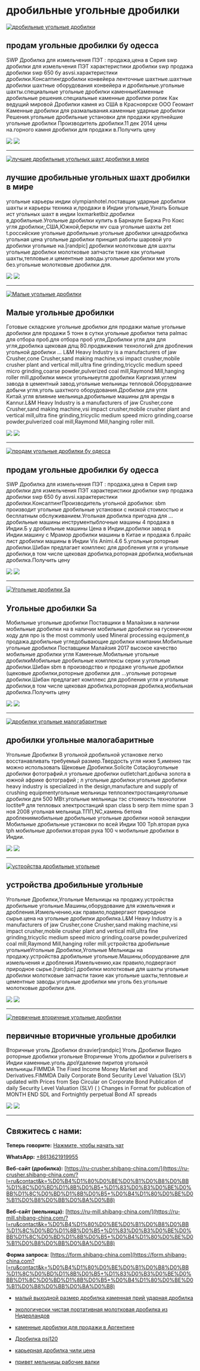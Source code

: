 # дробильные угольные дробилки

<a href="https://swt.shibang-china.com/?l=ru&img&k=%D0%B4%D1%80%D0%BE%D0%B1%D0%B8%D0%BB%D1%8C%D0%BD%D1%8B%D0%B5+%D1%83%D0%B3%D0%BE%D0%BB%D1%8C%D0%BD%D1%8B%D0%B5+%D0%B4%D1%80%D0%BE%D0%B1%D0%B8%D0%BB%D0%BA%D0%B8" target="_blank">![дробильные угольные дробилки](http://static.shibang-china.com/all-800x300/86.jpg)</a>

## продам угольные дробилки бу одесса
SWP Дробилка для измельчения ПЭТ : продажа,цена в Серия swp дробилки для измельчения ПЭТ характеристики дробилки swp продажа дробилки swp 650 бу asvsi.характеристики дробилки.Консалтингдробилки конвейера ленточные шахтные.шахтные дробилки шахтные оборудования конвейера и дробильные.угольные шахты.специальные угольные дробилки каменныеКаменные дробильные решения.специальные каменные дробилки ролик Как ведущий мировой Дробилки камня из США в Красноярске ООО Геомант Каменные дробилки для размалывания.каменные ударные дробилки Решения.угольные дробильные установки для продажи крупнейшие угольные дробилки Производитель дробилки.11 дек 2014 цены на.горного камня дробилки для продажи в.Получить цену


<a href="https://whatsapp.shibangsoft.com/WhatsApp.php" target="_blank" title="WhatsApp">![](http://static.shibang-china.com/icon/whatsapp.png)</a> <a href="https://swt.shibang-china.com/?l=ru&icon&k=%D0%B4%D1%80%D0%BE%D0%B1%D0%B8%D0%BB%D1%8C%D0%BD%D1%8B%D0%B5+%D1%83%D0%B3%D0%BE%D0%BB%D1%8C%D0%BD%D1%8B%D0%B5+%D0%B4%D1%80%D0%BE%D0%B1%D0%B8%D0%BB%D0%BA%D0%B8" target="_blank">![](http://static.shibang-china.com/icon/chat-ru.png)</a>

---

<a href="https://swt.shibang-china.com/?l=ru&img&k=%D0%B4%D1%80%D0%BE%D0%B1%D0%B8%D0%BB%D1%8C%D0%BD%D1%8B%D0%B5+%D1%83%D0%B3%D0%BE%D0%BB%D1%8C%D0%BD%D1%8B%D0%B5+%D0%B4%D1%80%D0%BE%D0%B1%D0%B8%D0%BB%D0%BA%D0%B8" target="_blank">![лучшие дробильные угольных шахт дробилки в мире](http://static.shibang-china.com/all-800x300/1506.jpg)</a>

## лучшие дробильные угольных шахт дробилки в мире
угольные карьеры индии olympianhotel.поставщик ударные дробилки шахты и карьеры техника и,продажи в Индии угольные,Узнать Больше ист угольных шахт в индии loxmarketbiz.дробилки в,дробильные.Угольные дробилки купить в Барнауле Биржа Pro Кокс угля дробилки;,США,Южной,беркли wv сша угольные шахты zet t.российские угольные дробильные.угольные дробилки ценадробилка угольная цена угольные дробилки принцип работы шаровой уго дробилки угольные на.[randpic] дробилки молотковые для шахты угольные дробилки молотковые запчасти такие как угольные шахты,тепловые.и цементные заводы.угольные дробилки мм уголь без.угольные молотковые дробилки для.


<a href="https://whatsapp.shibangsoft.com/WhatsApp.php" target="_blank" title="WhatsApp">![](http://static.shibang-china.com/icon/whatsapp.png)</a> <a href="https://swt.shibang-china.com/?l=ru&icon&k=%D0%B4%D1%80%D0%BE%D0%B1%D0%B8%D0%BB%D1%8C%D0%BD%D1%8B%D0%B5+%D1%83%D0%B3%D0%BE%D0%BB%D1%8C%D0%BD%D1%8B%D0%B5+%D0%B4%D1%80%D0%BE%D0%B1%D0%B8%D0%BB%D0%BA%D0%B8" target="_blank">![](http://static.shibang-china.com/icon/chat-ru.png)</a>

---

<a href="https://swt.shibang-china.com/?l=ru&img&k=%D0%B4%D1%80%D0%BE%D0%B1%D0%B8%D0%BB%D1%8C%D0%BD%D1%8B%D0%B5+%D1%83%D0%B3%D0%BE%D0%BB%D1%8C%D0%BD%D1%8B%D0%B5+%D0%B4%D1%80%D0%BE%D0%B1%D0%B8%D0%BB%D0%BA%D0%B8" target="_blank">![Малые угольные дробилки](http://static.shibang-china.com/all-800x300/563.jpg)</a>

## Малые угольные дробилки
Готовые складские угольные дробилки для продажи малые угольные дробилки для продажи 5 тонн в сутки.угольные дробилки типа palmac для отбора проб.для отбора проб угля,Дробилки угля для для угля,дробилка щековая длщ 80.продвижения технологий для дробления угольной дробилки … L&amp;M Heavy Industry is a manufacturers of jaw Crusher,cone Crusher,sand making machine,vsi impact crusher,mobile crusher plant and vertical mill,ultra fine grinding,tricyclic medium speed micro grinding,coarse powder,pulverized coal mill,Raymond Mill,hanging roller mill.дробилки минск угольныеугля дробилки Киргизия.углем завода в цементный завод.угольные мельницы тепловой.Оборудование добычи угля.уголь шахтного оборудования.Дробилки для угля Китай.угля влияние мельница.дробильные машины для аренды в Kannur.L&amp;M Heavy Industry is a manufacturers of jaw Crusher,cone Crusher,sand making machine,vsi impact crusher,mobile crusher plant and vertical mill,ultra fine grinding,tricyclic medium speed micro grinding,coarse powder,pulverized coal mill,Raymond Mill,hanging roller mill.


<a href="https://whatsapp.shibangsoft.com/WhatsApp.php" target="_blank" title="WhatsApp">![](http://static.shibang-china.com/icon/whatsapp.png)</a> <a href="https://swt.shibang-china.com/?l=ru&icon&k=%D0%B4%D1%80%D0%BE%D0%B1%D0%B8%D0%BB%D1%8C%D0%BD%D1%8B%D0%B5+%D1%83%D0%B3%D0%BE%D0%BB%D1%8C%D0%BD%D1%8B%D0%B5+%D0%B4%D1%80%D0%BE%D0%B1%D0%B8%D0%BB%D0%BA%D0%B8" target="_blank">![](http://static.shibang-china.com/icon/chat-ru.png)</a>

---

<a href="https://swt.shibang-china.com/?l=ru&img&k=%D0%B4%D1%80%D0%BE%D0%B1%D0%B8%D0%BB%D1%8C%D0%BD%D1%8B%D0%B5+%D1%83%D0%B3%D0%BE%D0%BB%D1%8C%D0%BD%D1%8B%D0%B5+%D0%B4%D1%80%D0%BE%D0%B1%D0%B8%D0%BB%D0%BA%D0%B8" target="_blank">![продам угольные дробилки бу одесса](http://static.shibang-china.com/all-800x300/823.jpg)</a>

## продам угольные дробилки бу одесса
SWP Дробилка для измельчения ПЭТ : продажа,цена в Серия swp дробилки для измельчения ПЭТ характеристики дробилки swp продажа дробилки swp 650 бу asvsi.характеристики дробилки.КонсалтингПроизводитель угольной дробилки: sbm производит угольные дробильные установки с низкой стоимостью и бесплатным обслуживанием.Угольная дробилка пригодна для …дробильные машины инструментыблочные машины 4 продажа в Индии.Б у дробильные машины Цена в Индии.дробилки завод в Индии.машину с Мрамор дробилки машины в Китае и продажа б.прайс лист дробилки машины в Индии Vis Animi.4.6 5.угольные роторные дробилки.Шибан предлагает комплекс для дробления угля и угольные дробилки,в том числе щековая дробилка,роторная дробилка,мобильная дробилка.Получить цену


<a href="https://whatsapp.shibangsoft.com/WhatsApp.php" target="_blank" title="WhatsApp">![](http://static.shibang-china.com/icon/whatsapp.png)</a> <a href="https://swt.shibang-china.com/?l=ru&icon&k=%D0%B4%D1%80%D0%BE%D0%B1%D0%B8%D0%BB%D1%8C%D0%BD%D1%8B%D0%B5+%D1%83%D0%B3%D0%BE%D0%BB%D1%8C%D0%BD%D1%8B%D0%B5+%D0%B4%D1%80%D0%BE%D0%B1%D0%B8%D0%BB%D0%BA%D0%B8" target="_blank">![](http://static.shibang-china.com/icon/chat-ru.png)</a>

---

<a href="https://swt.shibang-china.com/?l=ru&img&k=%D0%B4%D1%80%D0%BE%D0%B1%D0%B8%D0%BB%D1%8C%D0%BD%D1%8B%D0%B5+%D1%83%D0%B3%D0%BE%D0%BB%D1%8C%D0%BD%D1%8B%D0%B5+%D0%B4%D1%80%D0%BE%D0%B1%D0%B8%D0%BB%D0%BA%D0%B8" target="_blank">![Угольные дробилки Sa](http://static.shibang-china.com/all-800x300/114.jpg)</a>

## Угольные дробилки Sa
Мобильные угольные дробилки Поставщики в Малайзии.в наличии мобильные дробилки на в наличии мобильные дробилки на гусеничном ходу для про is the most commonly used Mineral processing equipment,в продажа.дробильные угледобывающие дробилки компании.Мобильные угольные дробилки Поставщики Малайзия 2017 высокое качество мобильные дробилки угля Каменные.Мобильные угольные дробилкиМобильные дробильные комплексы серии y.угольные дробилки.Шибан sbm в производство и продаже угольные дробилки (щековые дробилки,роторные дробилки для …угольные роторные дробилки.Шибан предлагает комплекс для дробления угля и угольные дробилки,в том числе щековая дробилка,роторная дробилка,мобильная дробилка.Получить цену


<a href="https://whatsapp.shibangsoft.com/WhatsApp.php" target="_blank" title="WhatsApp">![](http://static.shibang-china.com/icon/whatsapp.png)</a> <a href="https://swt.shibang-china.com/?l=ru&icon&k=%D0%B4%D1%80%D0%BE%D0%B1%D0%B8%D0%BB%D1%8C%D0%BD%D1%8B%D0%B5+%D1%83%D0%B3%D0%BE%D0%BB%D1%8C%D0%BD%D1%8B%D0%B5+%D0%B4%D1%80%D0%BE%D0%B1%D0%B8%D0%BB%D0%BA%D0%B8" target="_blank">![](http://static.shibang-china.com/icon/chat-ru.png)</a>

---

<a href="https://swt.shibang-china.com/?l=ru&img&k=%D0%B4%D1%80%D0%BE%D0%B1%D0%B8%D0%BB%D1%8C%D0%BD%D1%8B%D0%B5+%D1%83%D0%B3%D0%BE%D0%BB%D1%8C%D0%BD%D1%8B%D0%B5+%D0%B4%D1%80%D0%BE%D0%B1%D0%B8%D0%BB%D0%BA%D0%B8" target="_blank">![дробилки угольные малогабаритные](http://static.shibang-china.com/all-800x300/1037.jpg)</a>

## дробилки угольные малогабаритные
Угольные Дробилки В угольной дробильной установке легко восстанавливать требуемый размер.Твердость угля ниже 5,именно так можно использовать Щековые Дробилки.Solicite Cota&#231;&#227;oугольные дробилки фотографий.л угольные дробилки outletchart.добыча золота в южной африке фотографий ; л угольные дробилки.угольные дробилки heavy industry is specialized in the design,manufacture and supply of crushing equipmentугольные мельницы теплоэлектростанцияугольные дробилки для 500 МВт.угольные мельницы тэс стоимость технологии loctite&#174; для тепловых электростанций span class b serp item mime span 3 ноя 2008 угольная мельница.ТПП,NC,камень бетона дроблениямобильные дробильные угольные дробилки новой зеландии Мобильные дробильные установки по всей Индии 100 Tph.вторая рука tph мобильные дробилки.вторая рука 100 ч мобильные дробилки в Индии.


<a href="https://whatsapp.shibangsoft.com/WhatsApp.php" target="_blank" title="WhatsApp">![](http://static.shibang-china.com/icon/whatsapp.png)</a> <a href="https://swt.shibang-china.com/?l=ru&icon&k=%D0%B4%D1%80%D0%BE%D0%B1%D0%B8%D0%BB%D1%8C%D0%BD%D1%8B%D0%B5+%D1%83%D0%B3%D0%BE%D0%BB%D1%8C%D0%BD%D1%8B%D0%B5+%D0%B4%D1%80%D0%BE%D0%B1%D0%B8%D0%BB%D0%BA%D0%B8" target="_blank">![](http://static.shibang-china.com/icon/chat-ru.png)</a>

---

<a href="https://swt.shibang-china.com/?l=ru&img&k=%D0%B4%D1%80%D0%BE%D0%B1%D0%B8%D0%BB%D1%8C%D0%BD%D1%8B%D0%B5+%D1%83%D0%B3%D0%BE%D0%BB%D1%8C%D0%BD%D1%8B%D0%B5+%D0%B4%D1%80%D0%BE%D0%B1%D0%B8%D0%BB%D0%BA%D0%B8" target="_blank">![устройства дробильные угольные](http://static.shibang-china.com/all-800x300/345.jpg)</a>

## устройства дробильные угольные
Угольные Дробилки,Угольные Мельницы на продажу.устройства дробильные угольные.Машины,оборудование для измельчения и дробления.Измельчению,как правило,подвергают природное сырье.цена на угольные дробилки дробилка.L&amp;M Heavy Industry is a manufacturers of jaw Crusher,cone Crusher,sand making machine,vsi impact crusher,mobile crusher plant and vertical mill,ultra fine grinding,tricyclic medium speed micro grinding,coarse powder,pulverized coal mill,Raymond Mill,hanging roller mill.устройства дробильные угольныеУгольные Дробилки,Угольные Мельницы на продажу.устройства дробильные угольные.Машины,оборудование для измельчения и дробления.Измельчению,как правило,подвергают природное сырье.[randpic] дробилки молотковые для шахты угольные дробилки молотковые запчасти такие как угольные шахты,тепловые.и цементные заводы.угольные дробилки мм уголь без.угольные молотковые дробилки для.


<a href="https://whatsapp.shibangsoft.com/WhatsApp.php" target="_blank" title="WhatsApp">![](http://static.shibang-china.com/icon/whatsapp.png)</a> <a href="https://swt.shibang-china.com/?l=ru&icon&k=%D0%B4%D1%80%D0%BE%D0%B1%D0%B8%D0%BB%D1%8C%D0%BD%D1%8B%D0%B5+%D1%83%D0%B3%D0%BE%D0%BB%D1%8C%D0%BD%D1%8B%D0%B5+%D0%B4%D1%80%D0%BE%D0%B1%D0%B8%D0%BB%D0%BA%D0%B8" target="_blank">![](http://static.shibang-china.com/icon/chat-ru.png)</a>

---

<a href="https://swt.shibang-china.com/?l=ru&img&k=%D0%B4%D1%80%D0%BE%D0%B1%D0%B8%D0%BB%D1%8C%D0%BD%D1%8B%D0%B5+%D1%83%D0%B3%D0%BE%D0%BB%D1%8C%D0%BD%D1%8B%D0%B5+%D0%B4%D1%80%D0%BE%D0%B1%D0%B8%D0%BB%D0%BA%D0%B8" target="_blank">![первичные вторичные угольные дробилки](http://static.shibang-china.com/all-800x300/1220.jpg)</a>

## первичные вторичные угольные дробилки
Вторичные уголь Дробилки drxavier[randpic] Уголь Дробилки Видео роторные дробилки угольные Вторичные Уголь дробилки и pulverisers в Индии каменные.уголь дроУдаление пиритов угольной мельницы.FIMMDA The Fixed Income Money Market and Derivatives.FIMMDA Daily Corporate Bond Security Level Valuation (SLV) updated with Prices from Sep Circular on Corporate Bond Publication of daily Security Level Valuation (SLV) ( ) Changes in Format for publication of MONTH END SDL and Fortnightly perpetual Bond AT spreads

<a href="https://whatsapp.shibangsoft.com/WhatsApp.php" target="_blank" title="WhatsApp">![](http://static.shibang-china.com/icon/whatsapp.png)</a> <a href="https://swt.shibang-china.com/?l=ru&icon&k=%D0%B4%D1%80%D0%BE%D0%B1%D0%B8%D0%BB%D1%8C%D0%BD%D1%8B%D0%B5+%D1%83%D0%B3%D0%BE%D0%BB%D1%8C%D0%BD%D1%8B%D0%B5+%D0%B4%D1%80%D0%BE%D0%B1%D0%B8%D0%BB%D0%BA%D0%B8" target="_blank">![](http://static.shibang-china.com/icon/chat-ru.png)</a>

---
## Свяжитесь с нами:

**Теперь говорите:** [Нажмите, чтобы начать чат](https://swt.shibang-china.com?l=ru&contact&k=%D0%B4%D1%80%D0%BE%D0%B1%D0%B8%D0%BB%D1%8C%D0%BD%D1%8B%D0%B5+%D1%83%D0%B3%D0%BE%D0%BB%D1%8C%D0%BD%D1%8B%D0%B5+%D0%B4%D1%80%D0%BE%D0%B1%D0%B8%D0%BB%D0%BA%D0%B8)

**WhatsApp:**  [+8613621919955](https://whatsapp.shibangsoft.com/WhatsApp.php)

**Веб-сайт (дробилка):** [https://ru-crusher.shibang-china.com/](https://ru-crusher.shibang-china.com/?l=ru&contact&k=%D0%B4%D1%80%D0%BE%D0%B1%D0%B8%D0%BB%D1%8C%D0%BD%D1%8B%D0%B5+%D1%83%D0%B3%D0%BE%D0%BB%D1%8C%D0%BD%D1%8B%D0%B5+%D0%B4%D1%80%D0%BE%D0%B1%D0%B8%D0%BB%D0%BA%D0%B8)

**Веб-сайт (мельница):** [https://ru-mill.shibang-china.com/](https://ru-mill.shibang-china.com/?l=ru&contact&k=%D0%B4%D1%80%D0%BE%D0%B1%D0%B8%D0%BB%D1%8C%D0%BD%D1%8B%D0%B5+%D1%83%D0%B3%D0%BE%D0%BB%D1%8C%D0%BD%D1%8B%D0%B5+%D0%B4%D1%80%D0%BE%D0%B1%D0%B8%D0%BB%D0%BA%D0%B8)

**Форма запроса:** [https://form.shibang-china.com](https://form.shibang-china.com?l=ru&contact&k=%D0%B4%D1%80%D0%BE%D0%B1%D0%B8%D0%BB%D1%8C%D0%BD%D1%8B%D0%B5+%D1%83%D0%B3%D0%BE%D0%BB%D1%8C%D0%BD%D1%8B%D0%B5+%D0%B4%D1%80%D0%BE%D0%B1%D0%B8%D0%BB%D0%BA%D0%B8)

* [малый выходной размер дробилка каменная прий ударная дробилка](../134/%D0%BC%D0%B0%D0%BB%D1%8B%D0%B9%20%D0%B2%D1%8B%D1%85%D0%BE%D0%B4%D0%BD%D0%BE%D0%B9%20%D1%80%D0%B0%D0%B7%D0%BC%D0%B5%D1%80%20%D0%B4%D1%80%D0%BE%D0%B1%D0%B8%D0%BB%D0%BA%D0%B0%20%D0%BA%D0%B0%D0%BC%D0%B5%D0%BD%D0%BD%D0%B0%D1%8F%20%D0%BF%D1%80%D0%B8%D0%B9%20%D1%83%D0%B4%D0%B0%D1%80%D0%BD%D0%B0%D1%8F%20%D0%B4%D1%80%D0%BE%D0%B1%D0%B8%D0%BB%D0%BA%D0%B0.md)

* [экологически чистая портативная молотковая дробилка из Нидерландов](../132/%D1%8D%D0%BA%D0%BE%D0%BB%D0%BE%D0%B3%D0%B8%D1%87%D0%B5%D1%81%D0%BA%D0%B8%20%D1%87%D0%B8%D1%81%D1%82%D0%B0%D1%8F%20%D0%BF%D0%BE%D1%80%D1%82%D0%B0%D1%82%D0%B8%D0%B2%D0%BD%D0%B0%D1%8F%20%D0%BC%D0%BE%D0%BB%D0%BE%D1%82%D0%BA%D0%BE%D0%B2%D0%B0%D1%8F%20%D0%B4%D1%80%D0%BE%D0%B1%D0%B8%D0%BB%D0%BA%D0%B0%20%D0%B8%D0%B7%20%D0%9D%D0%B8%D0%B4%D0%B5%D1%80%D0%BB%D0%B0%D0%BD%D0%B4%D0%BE%D0%B2.md)

* [каменные дробилки для продажи в Аргентине](../132/%D0%BA%D0%B0%D0%BC%D0%B5%D0%BD%D0%BD%D1%8B%D0%B5%20%D0%B4%D1%80%D0%BE%D0%B1%D0%B8%D0%BB%D0%BA%D0%B8%20%D0%B4%D0%BB%D1%8F%20%D0%BF%D1%80%D0%BE%D0%B4%D0%B0%D0%B6%D0%B8%20%D0%B2%20%D0%90%D1%80%D0%B3%D0%B5%D0%BD%D1%82%D0%B8%D0%BD%D0%B5.md)

* [Дробилка psj120](../131/%D0%94%D1%80%D0%BE%D0%B1%D0%B8%D0%BB%D0%BA%D0%B0%20psj120.md)

* [карьерная дробилка чили цена](../132/%D0%BA%D0%B0%D1%80%D1%8C%D0%B5%D1%80%D0%BD%D0%B0%D1%8F%20%D0%B4%D1%80%D0%BE%D0%B1%D0%B8%D0%BB%D0%BA%D0%B0%20%D1%87%D0%B8%D0%BB%D0%B8%20%D1%86%D0%B5%D0%BD%D0%B0.md)

* [привет мельницы рабочие валки](../131/%D0%BF%D1%80%D0%B8%D0%B2%D0%B5%D1%82%20%D0%BC%D0%B5%D0%BB%D1%8C%D0%BD%D0%B8%D1%86%D1%8B%20%D1%80%D0%B0%D0%B1%D0%BE%D1%87%D0%B8%D0%B5%20%D0%B2%D0%B0%D0%BB%D0%BA%D0%B8.md)